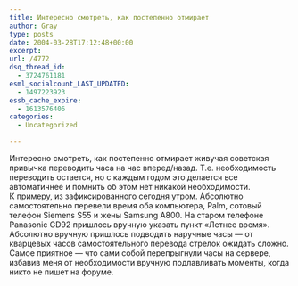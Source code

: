 ```yaml
---
title: Интересно смотреть, как постепенно отмирает
author: Gray
type: posts
date: 2004-03-28T17:12:48+00:00
excerpt:
url: /4772
dsq_thread_id:
  - 3724761181
esml_socialcount_LAST_UPDATED:
  - 1497223923
essb_cache_expire:
  - 1613576406
categories:
  - Uncategorized

---
```








Интересно смотреть, как постепенно отмирает живучая советская привычка переводить часа на час вперед/назад. Т.е. необходимость переводить остается, но с каждым годом это делается все автоматичнее и помнить об этом нет никакой необходимости.  
К примеру, из зафиксированного сегодня утром. Абсолютно самостоятельно перевели время оба компьютера, Palm, сотовый телефон Siemens S55 и жены Samsung A800. На старом телефоне Panasonic GD92 пришлось вручную указать пункт &#171;Летнее время&#187;. Абсолютно вручную пришлось подводить наручные часы &#8212; от кварцевых часов самостоятельного перевода стрелок ожидать сложно.  
Самое приятное &#8212; что сами собой перепрыгнули часы на сервере, избавив меня от необходимости вручную подлавливать моменты, когда никто не пишет на форуме.